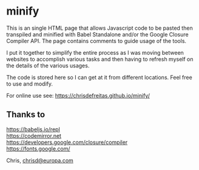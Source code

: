 # minify

This is an single HTML page that allows Javascript code to be pasted then transpiled and minified with Babel Standalone and/or the Google Closure Compiler API.  The page contains comments to guide usage of the tools.

I put it together to simplify the entire process as I was moving between websites to accomplish various tasks and then having to refresh myself on the details of the various usages.

The code is stored here so I can get at it from different locations.  Feel free to use and modify.

For online use see: https://chrisdefreitas.github.io/minify/

## Thanks to

https://babeljs.io/repl<br>
https://codemirror.net<br>
https://developers.google.com/closure/compiler<br>
https://fonts.google.com/

Chris, chrisd@europa.com